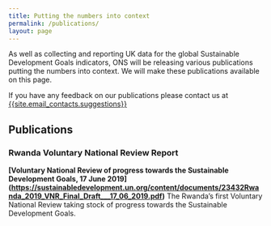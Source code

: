 ```yaml
---
title: Putting the numbers into context
permalink: /publications/
layout: page
---
```

As well as collecting and reporting UK data for the global Sustainable Development Goals indicators, ONS will be releasing various publications putting the numbers into context. We will make these publications available on this page.

If you have any feedback on our publications please contact us at <a href="mailto:{{site.email_contacts.suggestions}}">{{site.email_contacts.suggestions}}</a>

## Publications

### Rwanda Voluntary National Review Report
**[Voluntary National Review of progress towards the Sustainable Development Goals, 17 June 2019] (https://sustainabledevelopment.un.org/content/documents/23432Rwanda_2019_VNR_Final_Draft___17_06_2019.pdf)** The Rwanda’s first Voluntary National Review taking stock of progress towards the Sustainable Development Goals.

